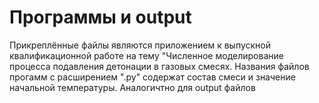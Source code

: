 # Программы и output
Прикреплённые файлы являются приложением к выпускной квалификационной работе на тему "Численное моделирование процесса подавления детонации в газовых смесях. Названия файлов прогамм с расширением ".py" содержат состав смеси и значение начальной температуры. Аналогичтно для output файлов
